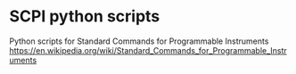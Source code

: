 # SCPI python scripts
Python scripts for Standard Commands for Programmable Instruments
https://en.wikipedia.org/wiki/Standard_Commands_for_Programmable_Instruments
